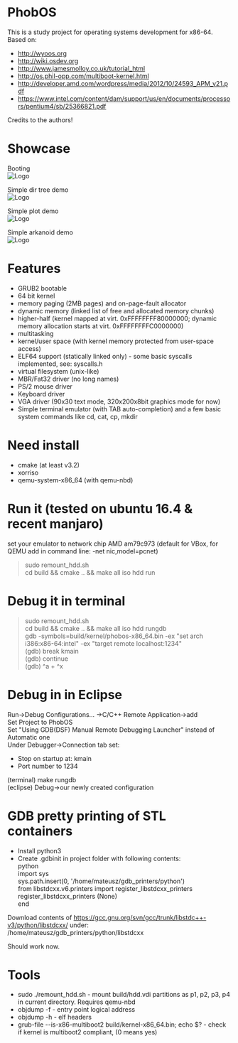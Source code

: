 # PhobOS
This is a study project for operating systems development for x86-64.
Based on:  
 + http://wyoos.org  
 + http://wiki.osdev.org
 + http://www.jamesmolloy.co.uk/tutorial_html  
 + http://os.phil-opp.com/multiboot-kernel.html  
 + http://developer.amd.com/wordpress/media/2012/10/24593_APM_v21.pdf
 + https://www.intel.com/content/dam/support/us/en/documents/processors/pentium4/sb/25366821.pdf  
 
Credits to the authors!  
  
# Showcase
Booting  
![Logo](https://github.com/mateuszmidor/OsDev/blob/master/media/boot.gif)
  
Simple dir tree demo  
![Logo](https://github.com/mateuszmidor/OsDev/blob/master/media/tree.gif)
  
Simple plot demo  
![Logo](https://github.com/mateuszmidor/OsDev/blob/master/media/plot.gif)
  
Simple arkanoid demo  
![Logo](https://github.com/mateuszmidor/OsDev/blob/master/media/arkanoid.gif)
  
# Features
 + GRUB2 bootable
 + 64 bit kernel
 + memory paging (2MB pages) and on-page-fault allocator
 + dynamic memory (linked list of free and allocated memory chunks)
 + higher-half (kernel mapped at virt. 0xFFFFFFFF80000000; dynamic memory allocation starts at virt. 0xFFFFFFFFC0000000)
 + multitasking
 + kernel/user space (with kernel memory protected from user-space access)
 + ELF64 support (statically linked only) - some basic syscalls implemented, see: syscalls.h
 + virtual filesystem (unix-like)
 + MBR/Fat32 driver (no long names)
 + PS/2 mouse driver
 + Keyboard driver
 + VGA driver (90x30 text mode, 320x200x8bit graphics mode for now)
 + Simple terminal emulator (with TAB auto-completion) and a few basic system commands like cd, cat, cp, mkdir
 
# Need install
 + cmake (at least v3.2)
 + xorriso
 + qemu-system-x86_64 (with qemu-nbd)

# Run it (tested on ubuntu 16.4 & recent manjaro)
set your emulator to network chip AMD am79c973 (default for VBox, for QEMU add in command line: -net nic,model=pcnet)
> sudo remount_hdd.sh  
> cd build && cmake .. && make all iso hdd run  

# Debug it in terminal
> sudo remount_hdd.sh  
> cd build && cmake .. && make all iso hdd rungdb  
> gdb -symbols=build/kernel/phobos-x86_64.bin -ex "set arch i386:x86-64:intel" -ex "target remote localhost:1234"  
(gdb) break kmain  
(gdb) continue  
(gdb) ^a + ^x  

# Debug in in Eclipse
Run->Debug Configurations... ->C/C++ Remote Application->add  
Set Project to PhobOS  
Set "Using GDB(DSF) Manual Remote Debugging Launcher" instead of Automatic one  
Under Debugger->Connection tab set:
 + Stop on startup at: kmain  
 + Port number to 1234  
 
(terminal) make rungdb  
(eclipse) Debug->our newly created configuration  

# GDB pretty printing of STL containers
 + Install python3
 + Create .gdbinit in project folder with following contents:  
python  
import sys  
sys.path.insert(0, '/home/mateusz/gdb_printers/python')  
from libstdcxx.v6.printers import register_libstdcxx_printers  
register_libstdcxx_printers (None)  
end  

Download contents of https://gcc.gnu.org/svn/gcc/trunk/libstdc++-v3/python/libstdcxx/ under:  
/home/mateusz/gdb_printers/python/libstdcxx  

Should work now.

# Tools
 + sudo ./remount_hdd.sh - mount build/hdd.vdi partitions as p1, p2, p3, p4 in current directory. Requires qemu-nbd
 + objdump -f - entry point logical address
 + objdump -h - elf headers
 + grub-file --is-x86-multiboot2 build/kernel-x86_64.bin; echo $? - check if kernel is multiboot2 compliant, (0 means yes)

